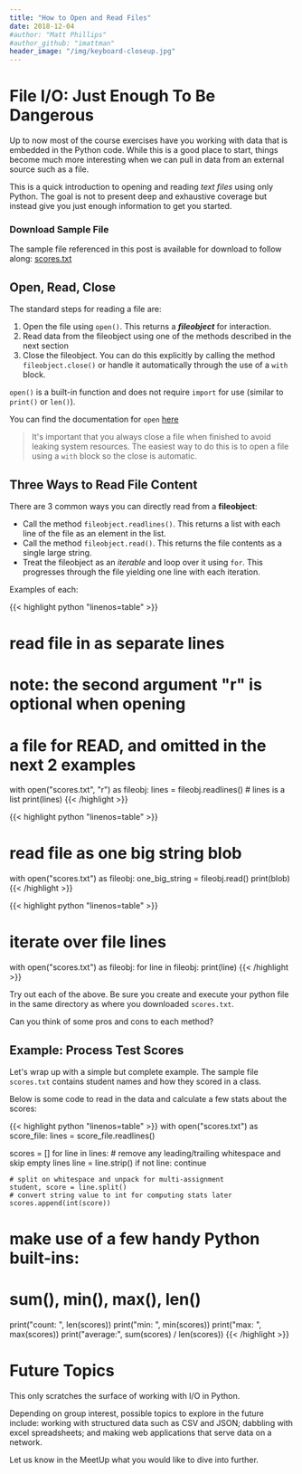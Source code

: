 ```yaml
---
title: "How to Open and Read Files"
date: 2018-12-04
#author: "Matt Phillips"
#author_github: "imattman"
header_image: "/img/keyboard-closeup.jpg"
---
```


# File I/O: Just Enough To Be Dangerous

Up to now most of the course exercises have you working with data that is embedded in the Python code.  While this is a good place to start, things become much more interesting when we can pull in data from an external source such as a file.

This is a quick introduction to opening and reading *text files* using only Python.  The goal is not to present deep and exhaustive coverage but instead give you just enough information to get you started.

### Download Sample File

The sample file referenced in this post is available for download to follow along: 
[scores.txt][scores_download]

## Open, Read, Close

The standard steps for reading a file are:

  1. Open the file using `open()`.  This returns a _**fileobject**_ for interaction.
  2. Read data from the fileobject using one of the methods described in the next section
  3. Close the fileobject.  You can do this explicitly by calling the method `fileobject.close()` or handle it automatically through the use of a `with` block.

`open()` is a built-in function and does not require `import` for use (similar to `print()` or `len()`).

You can find the documentation for `open` [here][open_docs]

> It's important that you always close a file when finished to avoid leaking system resources.
> The easiest way to do this is to open a file using a `with` block so the close is automatic.

## Three Ways to Read File Content

There are 3 common ways you can directly read from a **fileobject**:

* Call the method `fileobject.readlines()`.  This returns a list with each line of the file as an element in the list.
* Call the method `fileobject.read()`.  This returns the file contents as a single large string.
* Treat the fileobject as an *iterable* and loop over it using `for`.  This progresses through the file yielding one line with each iteration.

Examples of each:

{{< highlight python "linenos=table" >}}
# read file in as separate lines
# note: the second argument "r" is optional when opening 
#       a file for READ, and omitted in the next 2 examples
with open("scores.txt", "r") as fileobj:
    lines = fileobj.readlines()  # lines is a list
print(lines)
{{< /highlight >}}


{{< highlight python "linenos=table" >}}
# read file as one big string blob
with open("scores.txt") as fileobj:
    one_big_string = fileobj.read()
print(blob)
{{< /highlight >}}


{{< highlight python "linenos=table" >}}
# iterate over file lines
with open("scores.txt") as fileobj:
    for line in fileobj:
        print(line)
{{< /highlight >}}

Try out each of the above.  Be sure you create and execute your python file in the same directory as where you downloaded `scores.txt`.

Can you think of some pros and cons to each method?

## Example: Process Test Scores

Let's wrap up with a simple but complete example.  The sample file `scores.txt` contains student names and how they scored in a class.

Below is some code to read in the data and calculate a few stats about the scores:

{{< highlight python "linenos=table" >}}
with open("scores.txt") as score_file:
    lines = score_file.readlines()

scores = []
for line in lines:
    # remove any leading/trailing whitespace and skip empty lines
    line = line.strip()
    if not line:
        continue

    # split on whitespace and unpack for multi-assignment
    student, score = line.split()
    # convert string value to int for computing stats later
    scores.append(int(score))

# make use of a few handy Python built-ins:  
# sum(), min(), max(), len()
print("count:  ", len(scores))
print("min:    ", min(scores))
print("max:    ", max(scores))
print("average:", sum(scores) / len(scores))
{{< /highlight >}}


# Future Topics

This only scratches the surface of working with I/O in Python.

Depending on group interest, possible topics to explore in the future include: working with structured data such as CSV and JSON;  dabbling with excel spreadsheets; and making web applications that serve data on a network.

Let us know in the MeetUp what you would like to dive into further.



[scores_download]: https://raw.githubusercontent.com/PDXPythonPirates/workshops/master/file-io/scores.txt
[open_docs]: https://docs.python.org/3/library/functions.html#open
